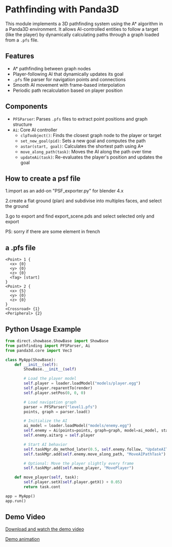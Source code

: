 # Pathfinding with Panda3D

This module implements a 3D pathfinding system using the A* algorithm in a Panda3D environment. It allows AI-controlled entities to follow a target (like the player) by dynamically calculating paths through a graph loaded from a `.pfs` file.

## Features

- A* pathfinding between graph nodes
- Player-following AI that dynamically updates its goal
- `.pfs` file parser for navigation points and connections
- Smooth AI movement with frame-based interpolation
- Periodic path recalculation based on player position

## Components

- `PFSParser`: Parses `.pfs` files to extract point positions and graph structure
- `Ai`: Core AI controller
  - `clpToobject()`: Finds the closest graph node to the player or target
  - `set_new_goal(pid)`: Sets a new goal and computes the path
  - `astar(start, goal)`: Calculates the shortest path using A*
  - `move_along_path(task)`: Moves the AI along the path over time
  - `updateAi(task)`: Re-evaluates the player's position and updates the goal

## How to create a psf file

1.import as an add-on "PSF_exporter.py" for blender 4.x

2.create a flat ground (plan) and subdivise into multiples faces, and select the ground

3.go to export and find export_scene.pds and select selected only and export

PS: sorry if there are some element in french

## a .pfs file

```pfs
<Point> 1 {
  <x> {0}
  <y> {0}
  <z> {0}
  <Tag> [start]
}
<Point> 2 {
  <x> {5}
  <y> {0}
  <z> {0}
}
<Crossroad> {1}
<Peripheral> {2}
```

## Python Usage Example

```python
from direct.showbase.ShowBase import ShowBase
from pathfinding import PFSParser, Ai
from panda3d.core import Vec3

class MyApp(ShowBase):
    def __init__(self):
        ShowBase.__init__(self)

        # Load the player model
        self.player = loader.loadModel("models/player.egg")
        self.player.reparentTo(render)
        self.player.setPos(0, 0, 0)

        # Load navigation graph
        parser = PFSParser("level1.pfs")
        points, graph = parser.load()

        # Initialize the AI
        ai_model = loader.loadModel("models/enemy.egg")
        self.enemy = Ai(points=points, graph=graph, model=ai_model, start_id=1)
        self.enemy.aitarg = self.player

        # Start AI behavior
        self.taskMgr.do_method_later(0.5, self.enemy.follow, "UpdateAITask")
        self.taskMgr.add(self.enemy.move_along_path, "MoveAIPathTask")

        # Optional: Move the player slightly every frame
        self.taskMgr.add(self.move_player, "MovePlayer")

    def move_player(self, task):
        self.player.setX(self.player.getX() + 0.05)
        return task.cont

app = MyApp()
app.run()
```

## Demo Video

[Download and watch the demo video](video/samples_wandering.mp4)

[Demo animation](video/samples_wandering.gif)

